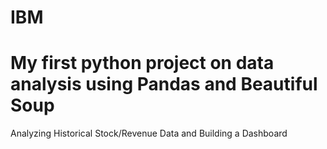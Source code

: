 # IBM
# My first python project on data analysis using Pandas and Beautiful Soup
 Analyzing Historical Stock/Revenue Data and Building a Dashboard
